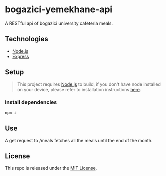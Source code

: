 # bogazici-yemekhane-api
A RESTful api of bogazici university cafeteria meals.

## Technologies

- [Node.js](https://nodejs.org/en/)
- [Express](https://expressjs.com/)

## Setup

> This project requires [Node.js](https://nodejs.org/en/) to build, if you don't have node installed on your device, please refer to installation instructions [here](https://nodejs.org/en/download/).

### Install dependencies

```bash
npm i
```

## Use
A get request to /meals fetches all the meals until the end of the month.

## License

This repo is released under the [MIT License](https://github.com/Teknasyon-Teknoloji/boun-menu-api/blob/master/LICENSE).

